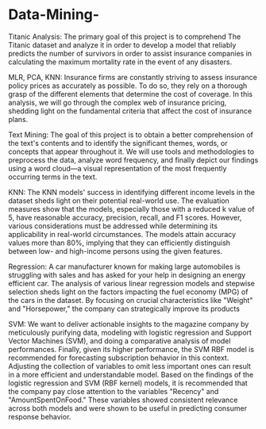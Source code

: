 # Data-Mining-

Titanic Analysis: The primary goal of this project is to comprehend The Titanic dataset and analyze it in order to develop a model that reliably predicts the number of survivors in order to assist insurance companies in calculating the maximum mortality rate in the event of any disasters. 

MLR, PCA, KNN: Insurance firms are constantly striving to assess insurance policy prices as accurately as possible. To do so, they rely on a thorough grasp of the different elements that determine the cost of coverage. In this analysis, we will go through the complex web of insurance pricing, shedding light on the fundamental criteria that affect the cost of insurance plans.

Text Mining: The goal of this project is to obtain a better comprehension of the text's contents and to identify the significant themes, words, or concepts that appear throughout it. We will use tools and methodologies to preprocess the data, analyze word frequency, and finally depict our findings using a word cloud—a visual representation of the most frequently occurring terms in the text.

KNN: The KNN models' success in identifying different income levels in the dataset sheds light on their potential real-world use. The evaluation measures show that the models, especially those with a reduced k value of 5, have reasonable accuracy, precision, recall, and F1 scores. However, various considerations must be addressed while determining its applicability in real-world circumstances. The models attain accuracy values more than 80%, implying that they can efficiently distinguish between low- and high-income persons using the given features. 

Regression: A car manufacturer known for making large automobiles is struggling with sales and has asked for your help in designing an energy efficient car. The analysis of various linear regression models and stepwise selection sheds light on the factors impacting the fuel economy (MPG) of the cars in the dataset. By focusing on crucial characteristics like "Weight" and "Horsepower," the company can strategically improve its products

SVM: We want to deliver actionable insights to the magazine company by meticulously purifying data, modeling with logistic regression and Support Vector Machines (SVM), and doing a comparative analysis of model performances. Finally, given its higher performance, the SVM RBF model is recommended for forecasting subscription behavior in this context. Adjusting the collection of variables to omit less important ones can result in a more efficient and understandable model. Based on the findings of the logistic regression and SVM (RBF kernel) models, it is recommended that the company pay close attention to the variables "Recency" and "AmountSpentOnFood." These variables showed consistent relevance across both models and were shown to be useful in predicting consumer response behavior. 
